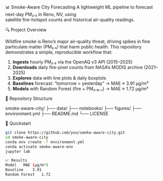 📊 Smoke-Aware City Forecasting
A lightweight ML pipeline to forecast next-day PM₂.₅ in Reno, NV, using  
satellite fire-hotspot counts and historical air-quality readings.

🔍 Project Overview

Wildfire smoke is Reno’s major air-quality threat, driving spikes in fine particulate matter (PM₂.₅) that harm public health. This repository demonstrates a simple, reproducible workflow that:

1. **Ingests** hourly PM₂.₅ via the OpenAQ v3 API (2015–2025)  
2. **Downloads** daily fire-pixel counts from NASA’s MODIS archive (2021–2025)  
3. **Explores** data with line plots & daily boxplots  
4. **Baselines** forecast: “tomorrow = yesterday” → MAE ≈ 3.91 µg/m³  
5. **Models** with Random Forest (fire + PM₂.₅ₜ₋₁) → MAE ≈ 1.72 µg/m³


📂 Repository Structure

smoke-aware-city/
├── data/
├── notebooks/
├── figures/
├── environment.yml
├── README.md
└── LICENSE


🚀 Quickstart

```bash
git clone https://github.com/you/smoke-aware-city.git
cd smoke-aware-city
conda env create -f environment.yml
conda activate smoke-aware-env
jupyter lab

📈 Results
Model	MAE (µg/m³)
Baseline	3.91
Random Forest	1.72
